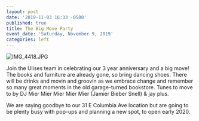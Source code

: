 ```yaml
---
layout: post
date: '2019-11-03 16:33 -0500'
published: true
title: The Big Move Party
event_date: 'Saturday, November 9, 2019'
categories: left
---
```

![IMG_4418.JPG]({{site.baseurl}}/assets/img/IMG_4418.JPG)

Join the Ulises team in celebrating our 3 year anniversary and a big move! The books and furniture are already gone, so bring dancing shoes. There will be drinks and movin and groovin as we embrace change and remember so many great moments in the old garage-turned bookstore. Tunes to move to by DJ Mier Mier Mier Mier Mier (Jamier Bieber Snell) & jay plus.

We are saying goodbye to our 31 E Columbia Ave location but are going to be plenty busy with pop-ups and planning a new spot, to open early 2020. 


